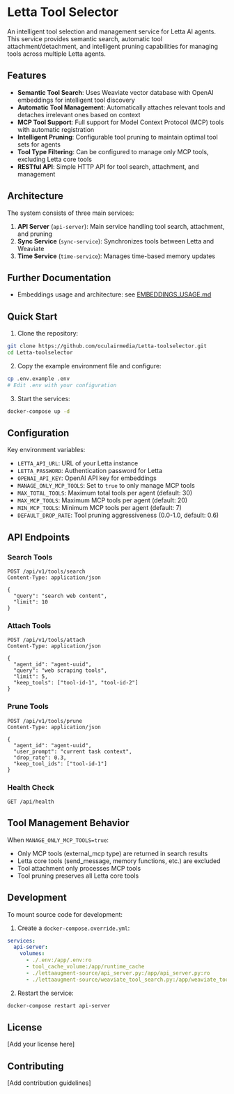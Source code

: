 # Letta Tool Selector

An intelligent tool selection and management service for Letta AI agents. This service provides semantic search, automatic tool attachment/detachment, and intelligent pruning capabilities for managing tools across multiple Letta agents.

## Features

- **Semantic Tool Search**: Uses Weaviate vector database with OpenAI embeddings for intelligent tool discovery
- **Automatic Tool Management**: Automatically attaches relevant tools and detaches irrelevant ones based on context
- **MCP Tool Support**: Full support for Model Context Protocol (MCP) tools with automatic registration
- **Intelligent Pruning**: Configurable tool pruning to maintain optimal tool sets for agents
- **Tool Type Filtering**: Can be configured to manage only MCP tools, excluding Letta core tools
- **RESTful API**: Simple HTTP API for tool search, attachment, and management

## Architecture

The system consists of three main services:

1. **API Server** (`api-server`): Main service handling tool search, attachment, and pruning
2. **Sync Service** (`sync-service`): Synchronizes tools between Letta and Weaviate
3. **Time Service** (`time-service`): Manages time-based memory updates


## Further Documentation

- Embeddings usage and architecture: see [EMBEDDINGS_USAGE.md](./EMBEDDINGS_USAGE.md)

## Quick Start

1. Clone the repository:
```bash
git clone https://github.com/oculairmedia/Letta-toolselector.git
cd Letta-toolselector
```

2. Copy the example environment file and configure:
```bash
cp .env.example .env
# Edit .env with your configuration
```

3. Start the services:
```bash
docker-compose up -d
```

## Configuration

Key environment variables:

- `LETTA_API_URL`: URL of your Letta instance
- `LETTA_PASSWORD`: Authentication password for Letta
- `OPENAI_API_KEY`: OpenAI API key for embeddings
- `MANAGE_ONLY_MCP_TOOLS`: Set to `true` to only manage MCP tools
- `MAX_TOTAL_TOOLS`: Maximum total tools per agent (default: 30)
- `MAX_MCP_TOOLS`: Maximum MCP tools per agent (default: 20)
- `MIN_MCP_TOOLS`: Minimum MCP tools per agent (default: 7)
- `DEFAULT_DROP_RATE`: Tool pruning aggressiveness (0.0-1.0, default: 0.6)

## API Endpoints

### Search Tools
```http
POST /api/v1/tools/search
Content-Type: application/json

{
  "query": "search web content",
  "limit": 10
}
```

### Attach Tools
```http
POST /api/v1/tools/attach
Content-Type: application/json

{
  "agent_id": "agent-uuid",
  "query": "web scraping tools",
  "limit": 5,
  "keep_tools": ["tool-id-1", "tool-id-2"]
}
```

### Prune Tools
```http
POST /api/v1/tools/prune
Content-Type: application/json

{
  "agent_id": "agent-uuid",
  "user_prompt": "current task context",
  "drop_rate": 0.3,
  "keep_tool_ids": ["tool-id-1"]
}
```

### Health Check
```http
GET /api/health
```

## Tool Management Behavior

When `MANAGE_ONLY_MCP_TOOLS=true`:
- Only MCP tools (external_mcp type) are returned in search results
- Letta core tools (send_message, memory functions, etc.) are excluded
- Tool attachment only processes MCP tools
- Tool pruning preserves all Letta core tools

## Development

To mount source code for development:

1. Create a `docker-compose.override.yml`:
```yaml
services:
  api-server:
    volumes:
      - ./.env:/app/.env:ro
      - tool_cache_volume:/app/runtime_cache
      - ./lettaaugment-source/api_server.py:/app/api_server.py:ro
      - ./lettaaugment-source/weaviate_tool_search.py:/app/weaviate_tool_search.py:ro
```

2. Restart the service:
```bash
docker-compose restart api-server
```

## License

[Add your license here]

## Contributing

[Add contribution guidelines]